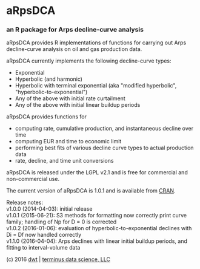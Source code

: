 # aRpsDCA
### an R package for Arps decline-curve analysis

aRpsDCA provides R implementations of functions for carrying out Arps decline-curve analysis on oil and gas production data.

aRpsDCA currently implements the following decline-curve types:
* Exponential
* Hyperbolic (and harmonic)
* Hyperbolic with terminal exponential (aka "modified hyperbolic", "hyperbolic-to-exponential")
* Any of the above with initial rate curtailment
* Any of the above with initial linear buildup periods

aRpsDCA provides functions for
* computing rate, cumulative production, and instantaneous decline over time
* computing EUR and time to economic limit
* performing best fits of various decline curve types to actual production data
* rate, decline, and time unit conversions

aRpsDCA is released under the LGPL v2.1 and is free for commercial and non-commercial use.

The current version of aRpsDCA is 1.0.1 and is available from [CRAN](http://cran.r-project.org/web/packages/aRpsDCA/index.html).

Release notes:  
v1.0.0 (2014-04-03): initial release  
v1.0.1 (2015-06-21): S3 methods for formatting now correctly print curve family; handling of Np for D = 0 is corrected  
v1.0.2 (2016-01-06): evaluation of hyperbolic-to-exponential declines with Di = Df now handled correctly  
v1.1.0 (2016-04-04): Arps declines with linear initial buildup periods, and fitting to interval-volume data  

(c) 2016 [dwt](http://www.github.com/derrickturk) | [terminus data science, LLC](http://www.terminusdatascience.com)
